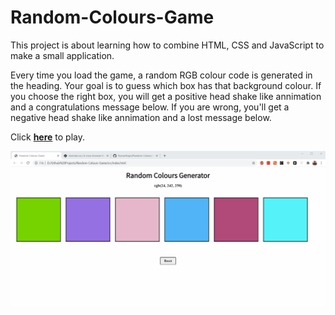# Random-Colours-Game

This project is about learning how to combine HTML, CSS and JavaScript to make a small application. 

Every time you load the game, a random RGB colour code is generated in the heading. Your goal is to guess which box has that background colour. 
If you choose the right box, you will get a positive head shake like annimation and a congratulations message below. If you are wrong, you'll get a negative head shake like annimation and a lost message below.

Click **[here](https://razvanbugoi.github.io/Random-Colours-Game/src/index.html)** to play.

![demonstration.gif](src/demonstration.gif)